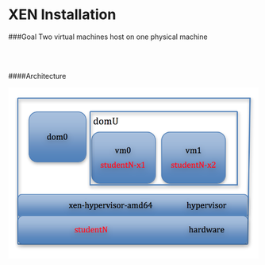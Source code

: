 # XEN Installation

###Goal
Two virtual machines host on one physical machine

<br/>
<br/>



####Architecture

![](https://raw.githubusercontent.com/congqiyuan/tutorial/master/xen_installation/1.png)
